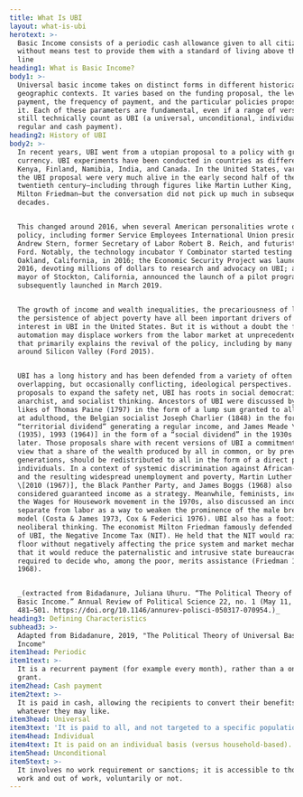 ```yaml
---
title: What Is UBI
layout: what-is-ubi
herotext: >-
  Basic Income consists of a periodic cash allowance given to all citizens,
  without means test to provide them with a standard of living above the poverty
  line
heading1: What is Basic Income?
body1: >-
  Universal basic income takes on distinct forms in different historical and
  geographic contexts. It varies based on the funding proposal, the level of
  payment, the frequency of payment, and the particular policies proposed around
  it. Each of these parameters are fundamental, even if a range of versions
  still technically count as UBI (a universal, unconditional, individual,
  regular and cash payment).
heading2: History of UBI
body2: >-
  In recent years, UBI went from a utopian proposal to a policy with growing
  currency. UBI experiments have been conducted in countries as different as
  Kenya, Finland, Namibia, India, and Canada. In the United States, variants of
  the UBI proposal were very much alive in the early second half of the
  twentieth century—including through figures like Martin Luther King, Jr., and
  Milton Friedman—but the conversation did not pick up much in subsequent
  decades.


  This changed around 2016, when several American personalities wrote on the
  policy, including former Service Employees International Union president
  Andrew Stern, former Secretary of Labor Robert B. Reich, and futurist Martin
  Ford. Notably, the technology incubator Y Combinator started testing UBI in
  Oakland, California, in 2016; the Economic Security Project was launched in
  2016, devoting millions of dollars to research and advocacy on UBI; and the
  mayor of Stockton, California, announced the launch of a pilot program,
  subsequently launched in March 2019. 


  The growth of income and wealth inequalities, the precariousness of labor, and
  the persistence of abject poverty have all been important drivers of renewed
  interest in UBI in the United States. But it is without a doubt the fear that
  automation may displace workers from the labor market at unprecedented rates
  that primarily explains the revival of the policy, including by many in or
  around Silicon Valley (Ford 2015). 


  UBI has a long history and has been defended from a variety of often
  overlapping, but occasionally conflicting, ideological perspectives. Like most
  proposals to expand the safety net, UBI has roots in social democratic,
  anarchist, and socialist thinking. Ancestors of UBI were discussed by the
  likes of Thomas Paine (1797) in the form of a lump sum granted to all citizens
  at adulthood, the Belgian socialist Joseph Charlier (1848) in the form of a
  “territorial dividend” generating a regular income, and James Meade \[1988
  (1935), 1993 (1964)] in the form of a “social dividend” in the 1930s and
  later. Those proposals share with recent versions of UBI a commitment to the
  view that a share of the wealth produced by all in common, or by previous
  generations, should be redistributed to all in the form of a direct payment to
  individuals. In a context of systemic discrimination against African-Americans
  and the resulting widespread unemployment and poverty, Martin Luther King, Jr.
  \[2010 (1967)], the Black Panther Party, and James Boggs (1968) also
  considered guaranteed income as a strategy. Meanwhile, feminists, including
  the Wages for Housework movement in the 1970s, also discussed an income
  separate from labor as a way to weaken the prominence of the male breadwinner
  model (Costa & James 1973, Cox & Federici 1976). UBI also has a footing in
  neoliberal thinking. The economist Milton Friedman famously defended a cousin
  of UBI, the Negative Income Tax (NIT). He held that the NIT would raise the
  floor without negatively affecting the price system and market mechanisms, and
  that it would reduce the paternalistic and intrusive state bureaucracy
  required to decide who, among the poor, merits assistance (Friedman 1962,
  1968).


  _(extracted from Bidadanure, Juliana Uhuru. “The Political Theory of Universal
  Basic Income.” Annual Review of Political Science 22, no. 1 (May 11, 2019):
  481–501. https://doi.org/10.1146/annurev-polisci-050317-070954.)_
heading3: Defining Characteristics
subhead3: >-
  Adapted from Bidadanure, 2019, "The Political Theory of Universal Basic
  Income"
item1head: Periodic
item1text: >-
  It is a recurrent payment (for example every month), rather than a one-off
  grant.
item2head: Cash payment
item2text: >-
  It is paid in cash, allowing the recipients to convert their benefits into
  whatever they may like.
item3head: Universal
item3text: 'It is paid to all, and not targeted to a specific population.'
item4head: Individual
item4text: It is paid on an individual basis (versus household-based).
item5head: Unconditional
item5text: >-
  It involves no work requirement or sanctions; it is accessible to those in
  work and out of work, voluntarily or not.
---
```


